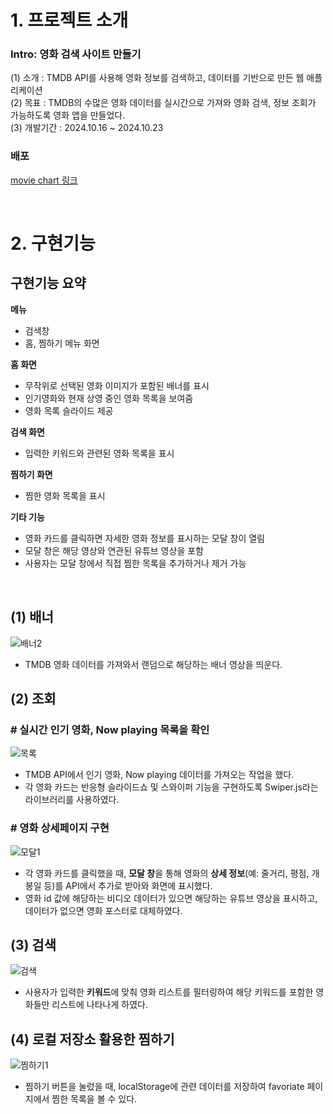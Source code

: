 # 1. 프로젝트 소개 
### Intro: 영화 검색 사이트 만들기 <br>
(1) 소개 : TMDB API를 사용해 영화 정보를 검색하고, 데이터를 기반으로 만든 웹 애플리케이션<br>
(2) 목표 : TMDB의 수많은 영화 데이터를 실시간으로 가져와 영화 검색, 정보 조회가 가능하도록 영화 앱을 만들었다. <br>
(3) 개발기간 : 2024.10.16 ~ 2024.10.23

### 배포
[movie chart 링크](https://hyeonjy.github.io/MovieChart/)

<br>

# 2. 구현기능
## 구현기능 요약
**메뉴**
- 검색창
- 홈, 찜하기 메뉴 화면

**홈 화면**
- 무작위로 선택된 영화 이미지가 포함된 배너를 표시
- 인기영화와 현재 상영 중인 영화 목록을 보여줌
- 영화 목록 슬라이드 제공

**검색 화면**
- 입력한 키워드와 관련된 영화 목록을 표시

**찜하기 화면**
 - 찜한 영화 목록을 표시

**기타 기능**
- 영화 카드를 클릭하면 자세한 영화 정보를 표시하는 모달 창이 열림
- 모달 창은 해당 영상와 연관된 유튜브 영상을 포함
- 사용자는 모달 창에서 직접 찜한 목록을 추가하거나 제거 가능

<br>

## (1) 배너
![배너2](https://github.com/user-attachments/assets/44a6322e-6a3a-4d51-8dfd-092b8451c6d4)

- TMDB 영화 데이터를 가져와서 랜덤으로 해당하는 배너 영상을 띄운다.

## (2) 조회
### # 실시간 인기 영화, Now playing 목록을 확인
![목록](https://github.com/user-attachments/assets/8c0d496a-1522-474d-828d-e314e87224ab)
- TMDB API에서 인기 영화, Now playing 데이터를 가져오는 작업을 했다.
- 각 영화 카드는 반응형 슬라이드쇼 및 스와이퍼 기능을 구현하도록 Swiper.js라는 라이브러리를 사용하였다.

### # 영화 상세페이지 구현
![모달1](https://github.com/user-attachments/assets/132cfcfa-f4f6-4160-9db5-58eeeeee8f6d)
- 각 영화 카드를 클릭했을 때, **모달 창**을 통해 영화의 **상세 정보**(예: 줄거리, 평점, 개봉일 등)를 API에서 추가로 받아와 화면에 표시했다.
- 영화 id 값에 해당하는 비디오 데이터가 있으면 해당하는 유튜브 영상을 표시하고, 데이터가 없으면 영화 포스터로 대체하였다.

## (3) 검색
![검색](https://github.com/user-attachments/assets/a5ca8d40-6596-4fda-a617-ed3899fa10fc)
- 사용자가 입력한 **키워드**에 맞춰 영화 리스트를 필터링하여 해당 키워드를 포함한 영화들만 리스트에 나타나게 하였다.

## (4) 로컬 저장소 활용한 찜하기
![찜하기1](https://github.com/user-attachments/assets/54da3357-cbb8-46e5-ab13-7e343f02f321)
- 찜하기 버튼을 눌렀을 때, localStorage에 관련 데이터를 저장하여 favoriate 페이지에서 찜한 목록을 볼 수 있다.
